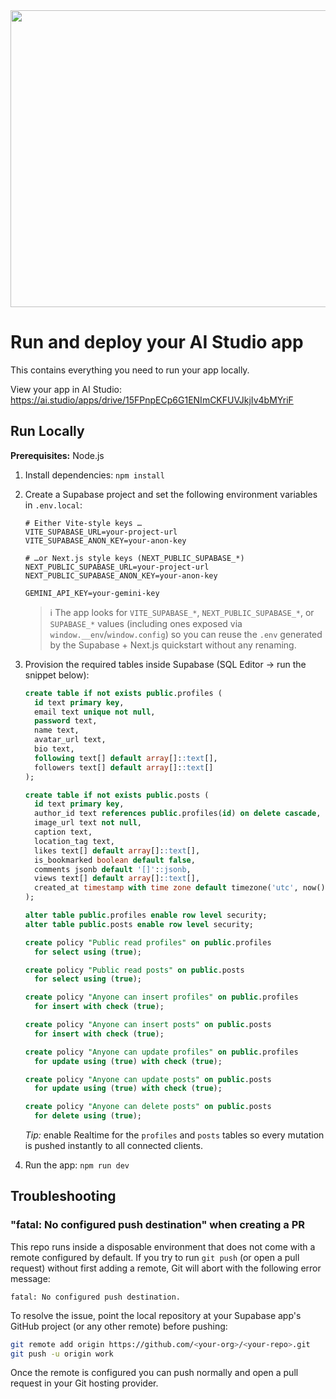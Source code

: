 <div align="center">
<img width="1200" height="475" alt="GHBanner" src="https://github.com/user-attachments/assets/0aa67016-6eaf-458a-adb2-6e31a0763ed6" />
</div>

# Run and deploy your AI Studio app

This contains everything you need to run your app locally.

View your app in AI Studio: https://ai.studio/apps/drive/15FPnpECp6G1ENImCKFUVJkjIv4bMYriF

## Run Locally

**Prerequisites:**  Node.js


1. Install dependencies: `npm install`
2. Create a Supabase project and set the following environment variables in `.env.local`:

   ```
   # Either Vite-style keys …
   VITE_SUPABASE_URL=your-project-url
   VITE_SUPABASE_ANON_KEY=your-anon-key

   # …or Next.js style keys (NEXT_PUBLIC_SUPABASE_*)
   NEXT_PUBLIC_SUPABASE_URL=your-project-url
   NEXT_PUBLIC_SUPABASE_ANON_KEY=your-anon-key

   GEMINI_API_KEY=your-gemini-key
   ```

   > ℹ️ The app looks for `VITE_SUPABASE_*`, `NEXT_PUBLIC_SUPABASE_*`, or `SUPABASE_*` values (including ones exposed via `window.__env`/`window.config`) so you can reuse the `.env` generated by the Supabase + Next.js quickstart without any renaming.

3. Provision the required tables inside Supabase (SQL Editor → run the snippet below):

   ```sql
   create table if not exists public.profiles (
     id text primary key,
     email text unique not null,
     password text,
     name text,
     avatar_url text,
     bio text,
     following text[] default array[]::text[],
     followers text[] default array[]::text[]
   );

   create table if not exists public.posts (
     id text primary key,
     author_id text references public.profiles(id) on delete cascade,
     image_url text not null,
     caption text,
     location_tag text,
     likes text[] default array[]::text[],
     is_bookmarked boolean default false,
     comments jsonb default '[]'::jsonb,
     views text[] default array[]::text[],
     created_at timestamp with time zone default timezone('utc', now())
   );

   alter table public.profiles enable row level security;
   alter table public.posts enable row level security;

   create policy "Public read profiles" on public.profiles
     for select using (true);

   create policy "Public read posts" on public.posts
     for select using (true);

   create policy "Anyone can insert profiles" on public.profiles
     for insert with check (true);

   create policy "Anyone can insert posts" on public.posts
     for insert with check (true);

   create policy "Anyone can update profiles" on public.profiles
     for update using (true) with check (true);

   create policy "Anyone can update posts" on public.posts
     for update using (true) with check (true);

   create policy "Anyone can delete posts" on public.posts
     for delete using (true);
   ```

   _Tip:_ enable Realtime for the `profiles` and `posts` tables so every mutation is pushed instantly to all connected clients.

4. Run the app: `npm run dev`

## Troubleshooting

### "fatal: No configured push destination" when creating a PR

This repo runs inside a disposable environment that does not come with a remote
configured by default. If you try to run `git push` (or open a pull request)
without first adding a remote, Git will abort with the following error message:

```
fatal: No configured push destination.
```

To resolve the issue, point the local repository at your Supabase app's GitHub
project (or any other remote) before pushing:

```bash
git remote add origin https://github.com/<your-org>/<your-repo>.git
git push -u origin work
```

Once the remote is configured you can push normally and open a pull request in
your Git hosting provider.
